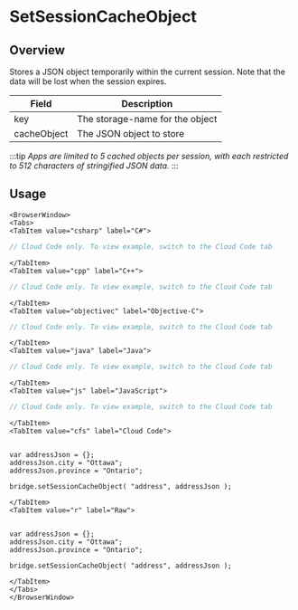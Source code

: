 # SetSessionCacheObject
## Overview
Stores a JSON object temporarily within the current session. Note that the data will be lost when the session expires.

Field | Description
-------------- | -----------
key            | The storage-name for the object
cacheObject    | The JSON object to store

:::tip
*Apps are limited to 5 cached objects per session, with each restricted to 512 characters of stringified JSON data.*
:::

## Usage

```mdx-code-block
<BrowserWindow>
<Tabs>
<TabItem value="csharp" label="C#">
```

```csharp
// Cloud Code only. To view example, switch to the Cloud Code tab
```

```mdx-code-block
</TabItem>
<TabItem value="cpp" label="C++">
```

```cpp
// Cloud Code only. To view example, switch to the Cloud Code tab
```

```mdx-code-block
</TabItem>
<TabItem value="objectivec" label="Objective-C">
```

```objectivec
// Cloud Code only. To view example, switch to the Cloud Code tab
```

```mdx-code-block
</TabItem>
<TabItem value="java" label="Java">
```

```java
// Cloud Code only. To view example, switch to the Cloud Code tab
```

```mdx-code-block
</TabItem>
<TabItem value="js" label="JavaScript">
```

```javascript
// Cloud Code only. To view example, switch to the Cloud Code tab
```

```mdx-code-block
</TabItem>
<TabItem value="cfs" label="Cloud Code">
```

```cfscript

var addressJson = {};
addressJson.city = "Ottawa";
addressJson.province = "Ontario";

bridge.setSessionCacheObject( "address", addressJson );
```

```mdx-code-block
</TabItem>
<TabItem value="r" label="Raw">
```

```cfscript

var addressJson = {};
addressJson.city = "Ottawa";
addressJson.province = "Ontario";

bridge.setSessionCacheObject( "address", addressJson );
```

```mdx-code-block
</TabItem>
</Tabs>
</BrowserWindow>
```

